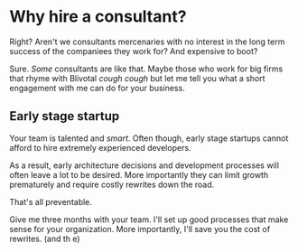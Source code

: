 # Why hire a consultant?

Right? Aren't we consultants mercenaries with no interest in the long
term success of the companiees they work for? And expensive to boot?

Sure. _Some_ consultants are like that. Maybe those who work for big
firms that rhyme with Blivotal *cough* *cough* but let me tell you
what a short engagement with me can do for your business.

## Early stage startup

Your team is talented and *smart*. Often though, early stage startups
cannot afford to hire extremely experienced developers.

As a result, early architecture decisions and development processes
will often leave a lot to be desired. More importantly they can limit
growth prematurely and require costly rewrites down the road.

That's all preventable.

Give me three months with your team. I'll set up good processes that
make sense for your organization. More importantly, I'll save you the
cost of rewrites. (and th e)
